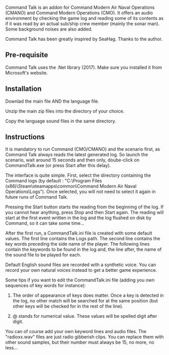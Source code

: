 Command Talk is an addon for Command Modern Air Naval Operations (CMANO) and
Command Modern Operations (CMO). It offers an audio environment by checking
the game log and reading some of its contents as if it was read by an actual
sub/ship crew member (mainly the sonar man). Some background noises are also added.

Command Talk has been greatly inspired by SeaHag. Thanks to the author.

Pre-requisite
-------------

Command Talk uses the .Net library (2017). Make sure you installed it from
Microsoft's website.

Installation
------------

Downlad the main file AND the language file.

Unzip the main zip files into the directory of your choice.

Copy the language sound files in the same directory.

Instructions
------------

It is mandatory to run Command (CMO/CMANO) and the scenario first, as Command Talk
always reads the latest generated log. So launch the scenario, wait around 15 seconds
and then only, doube-click on CommandTalk.exe (or press Start after this delay).

The interface is quite simple. First, select the directory containing the Command
logs (by default : "C:\Program Files (x86)\Steam\steamapps\common\Command Modern
Air Naval Operations\Logs"). Once selected, you will not need to select it again
in future runs of Command Talk.

Pressing the Start button starts the reading from the beginning of the log. If you
cannot hear anything, press Stop and then Start again. The reading will start at
the first event written in the log and the log flushed on disk by Command, so it can
take some time...

After the first run, a CommandTalk.ini file is created with some default values.
The first line contains the Logs path. The second line contains the key words
preceding the side name of the player. The following lines contain the keywords
to be found in the log and, the line after, the name of the sound file to be
played for each.

Default English sound files are recorded with a synthetic voice. You can record
your own natural voices instead to get a better game experience.

Some tips if you want to edit the CommandTalk.ini file (adding you own sequences
of key words for instance):

1. The order of appearance of keys does matter. Once a key is detected in the log,
   no other match will be searched for at the same position (but other keys will be
   checked for in the rest of the line).

2. @ stands for numerical value. These values will be spelled digit after digit.

You can of course add your own keyword lines and audio files. The "radioxx.wav"
files are just radio gibberish clips. You can replace them with other sound samples,
but their number must always be 15, no more, no less...
